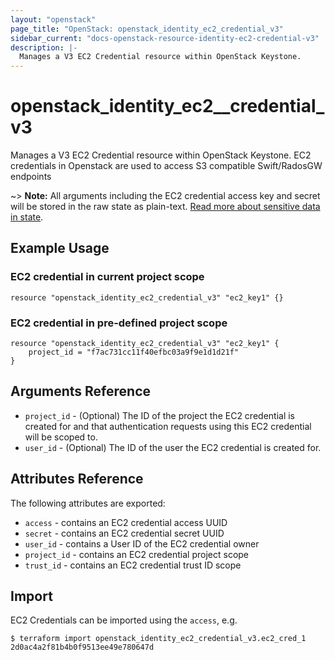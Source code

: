 ```yaml
---
layout: "openstack"
page_title: "OpenStack: openstack_identity_ec2_credential_v3"
sidebar_current: "docs-openstack-resource-identity-ec2-credential-v3"
description: |-
  Manages a V3 EC2 Credential resource within OpenStack Keystone.
---
```


# openstack\_identity\_ec2_\_credential\_v3

Manages a V3 EC2 Credential resource within OpenStack Keystone.
EC2 credentials in Openstack are used to access S3 compatible Swift/RadosGW endpoints

~> **Note:** All arguments including the EC2 credential access key and secret
will be stored in the raw state as plain-text. [Read more about sensitive data
in state](/docs/state/sensitive-data.html).

## Example Usage

### EC2 credential in current project scope

```hcl
resource "openstack_identity_ec2_credential_v3" "ec2_key1" {}
```

### EC2 credential in pre-defined project scope
```hcl
resource "openstack_identity_ec2_credential_v3" "ec2_key1" {
    project_id = "f7ac731cc11f40efbc03a9f9e1d1d21f"
}
```

## Arguments Reference
* `project_id` - (Optional) The ID of the project the EC2 credential is created
    for and that authentication requests using this EC2 credential will
    be scoped to.
* `user_id` - (Optional) The ID of the user the EC2 credential is created for.

## Attributes Reference

The following attributes are exported:

* `access` - contains an EC2 credential access UUID
* `secret` - contains an EC2 credential secret UUID
* `user_id` - contains a User ID of the EC2 credential owner
* `project_id` - contains an EC2 credential project scope
* `trust_id` - contains an EC2 credential trust ID scope

## Import

EC2 Credentials can be imported using the `access`, e.g.

```
$ terraform import openstack_identity_ec2_credential_v3.ec2_cred_1 2d0ac4a2f81b4b0f9513ee49e780647d
```
